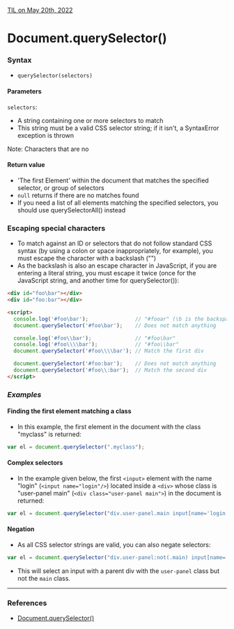 [TIL on May 20th, 2022](../../TIL/2022/06/06-20-2022.md)
# **Document.querySelector()**

### Syntax
- `querySelector(selectors)`

#### Parameters
`selectors`:
- A string containing one or more selectors to match
- This string must be a valid CSS selector string; if it isn't, a SyntaxError exception is thrown

Note: Characters that are no
#### Return value
  * 'The first Element' within the document that matches the specified selector, or group of selectors
  * `null` returns if there are no matches found
  * If you need a list of all elements matching the specified selectors, you should use querySelectorAll() instead

### Escaping special characters
- To match against an ID or selectors that do not follow standard CSS syntax (by using a colon or space inappropriately, for example), you must escape the character with a backslash ("\")
- As the backslash is also an escape character in JavaScript, if you are entering a literal string, you must escape it twice (once for the JavaScript string, and another time for querySelector()):
```html
<div id="foo\bar"></div>
<div id="foo:bar"></div>

<script>
  console.log('#foo\bar');               // "#fooar" (\b is the backspace control character)
  document.querySelector('#foo\bar');    // Does not match anything

  console.log('#foo\\bar');              // "#foo\bar"
  console.log('#foo\\\\bar');            // "#foo\\bar"
  document.querySelector('#foo\\\\bar'); // Match the first div

  document.querySelector('#foo:bar');    // Does not match anything
  document.querySelector('#foo\\:bar');  // Match the second div
</script>
```

### *Examples*
#### Finding the first element matching a class
- In this example, the first element in the document with the class "myclass" is returned:

```js
var el = document.querySelector(".myclass");
```

#### Complex selectors
- In the example given below, the first `<input>` element with the name "login" (`<input name="login"/>`) located inside a `<div>` whose class is "user-panel main" (`<div class="user-panel main">`) in the document is returned:

```js
var el = document.querySelector("div.user-panel.main input[name='login']");
```

#### Negation
- As all CSS selector strings are valid, you can also negate selectors:

```js
var el = document.querySelector("div.user-panel:not(.main) input[name='login']");
```

- This will select an input with a parent div with the `user-panel` class but not the `main` class.

___

### References
- [Document.querySelector()](https://developer.mozilla.org/en-US/docs/Web/API/Document/querySelector)